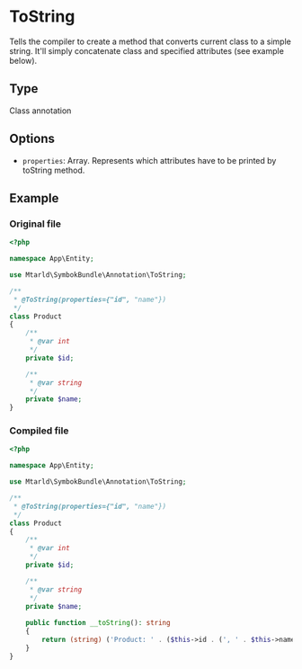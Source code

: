 # ToString
Tells the compiler to create a method that converts current class to a simple string.
It'll simply concatenate class and specified attributes (see example below).

## Type
Class annotation

## Options
- `properties`: Array. Represents which attributes have to be printed by toString method.

## Example
### Original file
```php
<?php

namespace App\Entity;

use Mtarld\SymbokBundle\Annotation\ToString;

/**
 * @ToString(properties={"id", "name"})
 */
class Product
{
    /**
     * @var int
     */
    private $id;

    /**
     * @var string
     */
    private $name;
}
```

### Compiled file
```php
<?php

namespace App\Entity;

use Mtarld\SymbokBundle\Annotation\ToString;

/**
 * @ToString(properties={"id", "name"})
 */
class Product
{
    /**
     * @var int
     */
    private $id;

    /**
     * @var string
     */
    private $name;
    
    public function __toString(): string
    {
        return (string) ('Product: ' . ($this->id . (', ' . $this->name)));
    }
}
```
